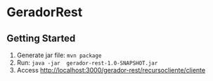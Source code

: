 # GeradorRest


## Getting Started

1. Generate jar file: `mvn package`
2. Run: `java -jar  gerador-rest-1.0-SNAPSHOT.jar`
3. Access [http://localhost:3000/gerador-rest/recursocliente/cliente](http://localhost:3000/gerador-rest/recursocliente/cliente)

 
